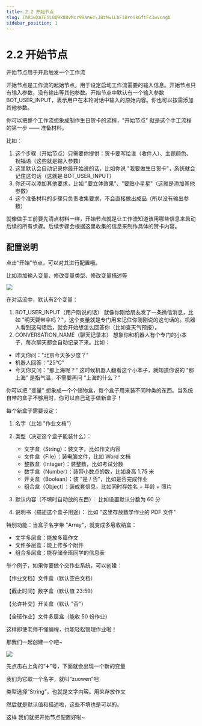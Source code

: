```yaml
---
title: 2.2 开始节点
slug: ThR1wXATEiL0Q9k8BvMcr9Ban6c\JBzMw1LbFiDroikGftFc3wvcngb
sidebar_position: 1
---
```



# 2.2 开始节点

开始节点用于开启触发一个工作流

开始节点是工作流的起始节点，用于设定启动工作流需要的输入信息。开始节点只有输入参数，没有输出等其他参数。开始节点中默认有一个输入参数 BOT_USER_INPUT，表示用户在本轮对话中输入的原始内容。你也可以按需添加其他参数。

你可以把整个工作流想象成制作生日贺卡的流程，"开始节点" 就是这个手工流程的第一步 —— 准备材料。

比如：

1. 这个步骤（开始节点）只需要你提供：贺卡要写给谁（收件人）、主题颜色、祝福语（这些就是输入参数）
2. 这里默认会自动记录你最开始说的话，比如你说 "我要做生日贺卡"，系统就会记住这句话（这就是 BOT_USER_INPUT）
3. 你还可以添加其他要求，比如 "要立体效果"、"要贴小星星"（这就是添加其他参数）
4. 这个准备材料的步骤只负责收集要求，不会直接做出成品（所以没有输出参数）

就像做手工前要先清点材料一样，开始节点就是让工作流知道该用哪些信息来启动后续的所有步骤。后续步骤会根据这里收集的信息来制作具体的贺卡内容。

## 配置说明

点击“开始"节点，可以对其进行配置哦。

比如添加输入变量、修改变量类型、修改变量描述等

<img src="/assets/Q9xpbuKCsoig0AxNasKcWFJAnLS.png" src-width="1884" src-height="625" align="center"/>

在对话流中，默认有2个变量：

1. BOT_USER_INPUT（用户刚说的话）
 就像你刚给朋友发了一条微信消息，比如 "明天要带伞吗？"，这个变量就是专门用来记住你刚刚说的这句话的。机器人看到这句话后，就会开始想怎么回答你（比如查天气预报）。
2. CONVERSATION_NAME（聊天记录本）
 想象你和机器人有个专门的小本子，每次聊天都会自动记录下来。比如：

- 昨天你问："北京今天多少度？"
- 机器人回答："25℃"
- 今天你又问："那上海呢？"
 这时候机器人翻看这个小本子，就知道你说的 "那上海" 是指气温，不需要再问 "上海的什么？"

你可以把 "变量" 想象成一个个储物盒，每个盒子用来装不同种类的东西。当系统自带的盒子不够用时，你可以自己动手做新盒子！

每个新盒子需要设定：

1. 名字（比如 "作业文档"）
2. 类型（决定这个盒子能装什么）：
    - 文字盒（String）：装文字，比如作文内容
    - 文件盒（File）：装电脑文件，比如 Word 文档
    - 整数盒（Integer）：装整数，比如考试分数
    - 数字盒（Number）：装带小数点的数，比如身高 1.75 米
    - 开关盒（Boolean）：装 "是 / 否"，比如是否完成作业
    - 组合盒（Object）：装成套信息，比如同时存姓名 + 年龄 + 照片

3. 默认内容（不填时自动放的东西）：
 比如设置默认分数为 60 分
4. 说明书（描述这个盒子用途）：
 比如 "这里存放数学作业的 PDF 文件"

特别功能：当盒子名字带 "Array"，就变成多层收纳盒：

- 文字多层盒：能放多篇作文
- 文件多层盒：能上传多个附件
- 组合多层盒：能存储全班同学的信息表

举个例子，如果你要做个交作业系统，可以创建：

 【作业文档】文件盒（默认空白文档）

 【截止时间】数字盒（默认值 23:59）

 【允许补交】开关盒（默认 "否"）

 【全班作业】文件多层盒（能收 50 份作业）

这样即使老师不懂编程，也能轻松管理作业啦！

那我们一起创建一个吧~

<img src="/assets/Pj9db3FUoow2VJxCZyHceBZPnCh.png" src-width="1920" src-height="869" align="center"/>

先点击右上角的“➕”号，下面就会出现一个新的变量

我们为它取一个名字，就叫“zuowen”吧

类型选择“String”，也就是文字内容。用来存放作文

然后就是默认值和描述啦，这些不填也是可以的。

这样 我们就把开始节点配置好啦~

